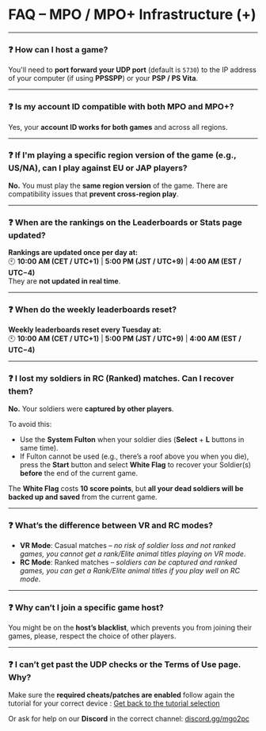 # FAQ – MPO / MPO+ Infrastructure (+)

---

### ❓ How can I host a game?

You'll need to **port forward your UDP port** (default is `5730`) to the IP address of your computer (if using **PPSSPP**) or your **PSP / PS Vita**.

---

### ❓ Is my account ID compatible with both MPO and MPO+?

Yes, your **account ID works for both games** and across all regions.

---

### ❓ If I'm playing a specific region version of the game (e.g., US/NA), can I play against EU or JAP players?

**No.** You must play the **same region version** of the game. There are compatibility issues that **prevent cross-region play**.

---

### ❓ When are the rankings on the Leaderboards or Stats page updated?

**Rankings are updated once per day at:**  
🕙 **10:00 AM (CET / UTC+1)** | **5:00 PM (JST / UTC+9)** | **4:00 AM (EST / UTC−4)**  
They are **not updated in real time**.

---

### ❓ When do the weekly leaderboards reset?

**Weekly leaderboards reset every Tuesday at:**  
🕙 **10:00 AM (CET / UTC+1)** | **5:00 PM (JST / UTC+9)** | **4:00 AM (EST / UTC−4)**

---

### ❓ I lost my soldiers in RC (Ranked) matches. Can I recover them?

**No.** Your soldiers were **captured by other players**.

To avoid this:

- Use the **System Fulton** when your soldier dies (**Select** + **L** buttons in same time).
- If Fulton cannot be used (e.g., there’s a roof above you when you die), press the **Start** button and select **White Flag** to recover your Soldier(s) **before** the end of the current game.
  
The **White Flag** costs **10 score points**, but **all your dead soldiers will be backed up and saved** from the current game.

---

### ❓ What’s the difference between VR and RC modes?

- **VR Mode**: Casual matches – *no risk of soldier loss and not ranked games, you cannot get a rank/Elite animal titles playing on VR mode*.
- **RC Mode**: Ranked matches – *soldiers can be captured and ranked games, you can get a Rank/Elite animal titles if you play well on RC mode*.

---

### ❓ Why can’t I join a specific game host?

You might be on the **host’s blacklist**, which prevents you from joining their games, please, respect the choice of other players.

---

### ❓ I can’t get past the UDP checks or the Terms of Use page. Why?

Make sure the **required cheats/patches are enabled** follow again the tutorial for your correct device : [Get back to the tutorial selection](https://github.com/snakeswiss/MPO-Guide)

Or ask for help on our **Discord** in the correct channel: [discord.gg/mgo2pc](https://discord.gg/mgo2pc)
